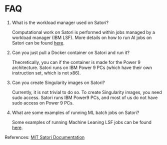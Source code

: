 # FAQ

1. What is the workload manager used on Satori?

    Computational work on Satori is performed within jobs managed by a workload manager (IBM LSF). More details on how to run AI jobs on Satori can be found [here](https://mit-satori.github.io/satori-workload-manager.html).

2. Can you just pull a Docker container on Satori and run it?

    Theoretically, you can if the container is made for the Power 9 architecture. Satori runs on IBM Power 9 PCs (which have their own instruction set, which is not x86). 

3. Can you create Singularity images on Satori?

    Currently, it is not trivial to do so. To create Singularity images, you need sudo access. Satori runs IBM Power9 PCs, and most of us do not have sudo access on Power 9 PCs.

4. What are some examples of running ML batch jobs on Satori?

    Some examples of running Machine Leaning LSF jobs can be found [here](https://mit-satori.github.io/lsf-templates/satori-lsf-ml-examples.html#example-machine-learning-lsf-jobs). 

References: [MIT Satori Documentation](https://mit-satori.github.io/index.html)